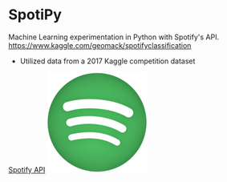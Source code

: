 # SpotiPy
Machine Learning experimentation in Python with Spotify's API.
https://www.kaggle.com/geomack/spotifyclassification
- Utilized data from a 2017 Kaggle competition dataset

[Spotify API](https://developer.spotify.com/documentation/web-api/reference/tracks/get-audio-features/ "Spotify API Song Features")
![Spotify](https://github.com/RyanSchraeder/SpotiPy/blob/master/Images/Spotify_Icon_RGB_Green_edited.jpg "Spotify")
